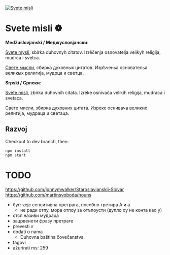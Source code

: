 [![Svete misli](https://raw.githubusercontent.com/svetemisli/svetemisli.github.io/master/icon-192x192.png)](https://svetemisli.github.io)

# Svete misli ❁

**Medžuslovjanski / Меджусловјански**:

[Svete mysli](https://svetemisli.github.io), sbirka duhovnyh citatov. Izrěčenja osnovatelja velikyh religija, mudrca i svetca.

[Свете мысли](https://svetemisli.github.io), сбирка духовных цитатов. Изрѣченьа основательа великых религија, мудрца и светца.

**Srpski / Српски**:

[Svete misli](https://svetemisli.github.io), zbirka duhovnih citata. Izreke osnivača velikih religija, mudraca i svetaca.

[Свете мисли](https://svetemisli.github.io), збирка духовних цитата. Изреке оснивача великих религија, мудраца и светаца.

## Razvoj

Checkout to dev branch, then:

```
npm install
npm start
```

# TODO

https://github.com/jonnymwalker/Staroslavjanskij-Slovar
https://github.com/martinsvoboda/nouns

- буг: кејс сенситивна претрага, посебно третира А и а
  - не ради отпу, мора отпоу за отъпоусти (дупло оу не конта као у)
- стсл називи мудраца 
- зацрвенети фразу претраге
- prevesti ѵ 
- dodati o nama
  - Duhovna baština čovečanstva.
- tagovi
- ažurirati ms: 259
